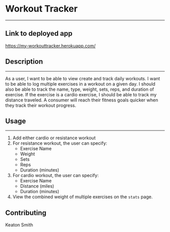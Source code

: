 
# Workout Tracker
- - - -
## Link to deployed app

https://my-workouttracker.herokuapp.com/

## Description
- - - -
As a user, I want to be able to view create and track daily workouts. I want to be able to log multiple exercises in a workout on a given day. I should also be able to track the name, type, weight, sets, reps, and duration of exercise. If the exercise is a cardio exercise, I should be able to track my distance traveled. A consumer will reach their fitness goals quicker when they track their workout progress.

## Usage
- - - -

1. Add either cardio or resistance workout
2. For resistance workout, the user can specify:
    * Exercise Name
    * Weight
    * Sets
    * Reps
    * Duration (minutes)
3. For cardio workout, the user can specify:
    * Exercise Name
    * Distance (miles)
    * Duration (minutes)
4. View the combined weight of multiple exercises on the `stats` page.

## Contributing

Keaton Smith